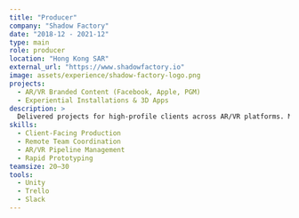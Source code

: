```yaml
---
title: "Producer"
company: "Shadow Factory"
date: "2018-12 - 2021-12"
type: main
role: producer
location: "Hong Kong SAR"
external_url: "https://www.shadowfactory.io"
image: assets/experience/shadow-factory-logo.png
projects:
  - AR/VR Branded Content (Facebook, Apple, PGM)
  - Experiential Installations & 3D Apps
description: >
  Delivered projects for high-profile clients across AR/VR platforms. Managed project lifecycle from concept to delivery. Led cross-functional teams across time zones, delivering consistent results in a fast-paced environment.
skills:
  - Client-Facing Production
  - Remote Team Coordination
  - AR/VR Pipeline Management
  - Rapid Prototyping
teamsize: 20–30
tools:
  - Unity
  - Trello
  - Slack
---
```

